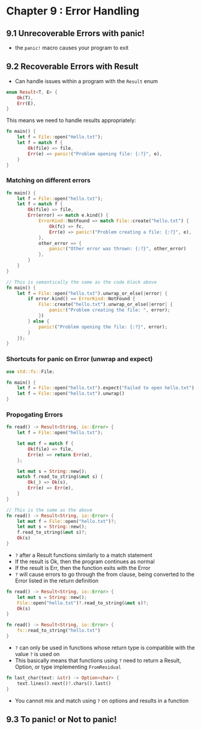 # Chapter 9 : Error Handling

## 9.1 Unrecoverable Errors with panic!
- the `panic!` macro causes your program to exit

## 9.2 Recoverable Errors with Result
- Can handle issues within a program with the `Result` enum

```rust
enum Result<T, E> {
    Ok(T),
    Err(E),
}
```

This means we need to handle results appropriately:

```rust
fn main() {
    let f = File::open("Hello.txt");
    let f = match f {
        Ok(file) => file,
        Err(e) => panic!("Problem opening file: {:?}", e),
    }
}
```

### Matching on different errors

```rust
fn main() {
    let f = File::open("hello.txt");
    let f = match f {
        Ok(file) => file,
        Err(error) => match e.kind() {
            ErrorKind::NotFound => match File::create("hello.txt") {
                Ok(fc) => fc,
                Err(e) => panic!("Problem creating a file: {:?}", e),
            },
            other_error => {
                panic!("Other error was thrown: {:?}", other_error)
            },
        }
    }
}
```

```rust
// This is semantically the same as the code block above
fn main() {
    let f = File::open("hello.txt").unwrap_or_else(|error| {
        if error.kind() == ErrorKind::NotFound {
            File::create("hello.txt").unwrap_or_else(|error| {
                panic!("Problem creating the file: ", error);
            })
        } else {
            panic!("Problem opening the file: {:?}", error);
        }
    });
}
```

### Shortcuts for panic on Error (unwrap and expect)

```rust
use std::fs::File;

fn main() {
    let f = File::open("hello.txt").expect("Failed to open hello.txt");
    let f = File::open("hello.txt").unwrap()
}
```

### Propogating Errors

```rust
fn read() -> Result<String, io::Error> {
    let f = File::open("hello.txt");

    let mut f = match f {
        Ok(file) => file,
        Err(e) => return Err(e),
    };

    let mut s = String::new();
    match f.read_to_string(&mut s) {
        Ok(_) => Ok(s),
        Err(e) => Err(e),
    }
}
```

```rust
// This is the same as the above
fn read() -> Result<String, io::Error> {
    let mut f = File::open("hello.txt")?;
    let mut s = String::new();
    f.read_to_string(&mut s)?;
    Ok(s)
}
```

- `?` after a Result functions similarly to a match statement
- If the result is Ok, then the program continues as normal
- If the result is Err, then the function exits with the Error
- `?` will cause errors to go through the from clause, being converted to the Error listed in the return definition

```rust
fn read() -> Result<String, io::Error> {
    let mut s = String::new();
    File::open("hello.txt")?.read_to_string(&mut s)?;
    Ok(s)
}
```

```rust
fn read() -> Result<String, io::Error> {
    fs::read_to_string("hello.txt")
}
```

- `?` can only be used in functions whose return type is compatible with the value `?` is used on
- This basically means that functions using `?` need to return a Result, Option, or type implementing `FromResidual`

```rust
fn last_char(text: &str) -> Option<char> {
    text.lines().next()?.chars().last()
}
```

- You cannot mix and match using `?` on options and results in a function


## 9.3 To panic! or Not to panic!